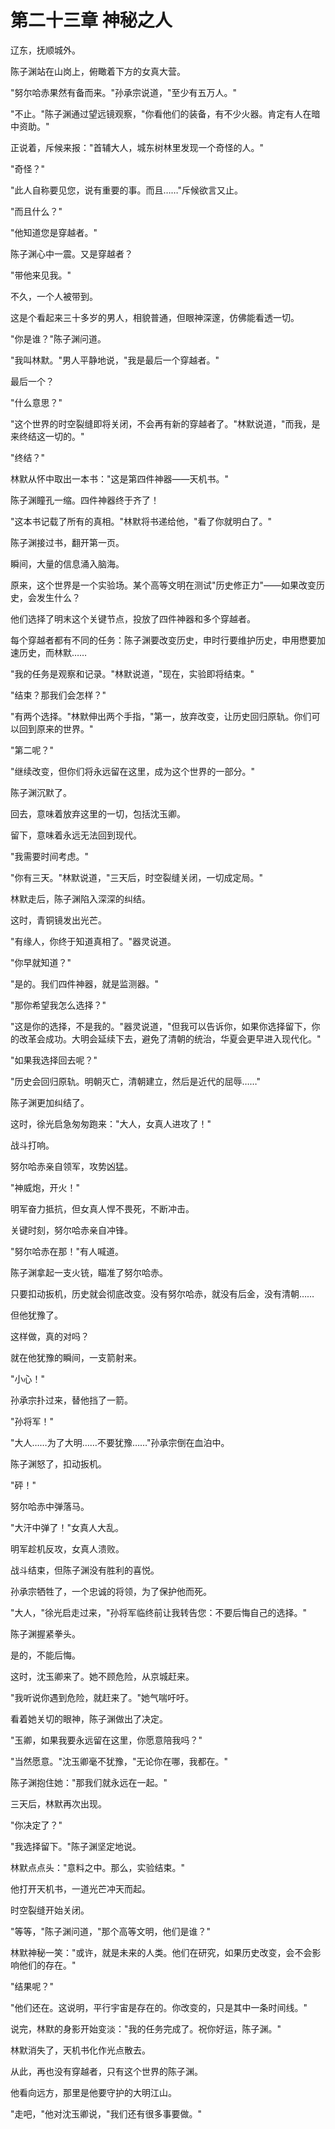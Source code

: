 # 第二十三章 神秘之人

辽东，抚顺城外。

陈子渊站在山岗上，俯瞰着下方的女真大营。

"努尔哈赤果然有备而来。"孙承宗说道，"至少有五万人。"

"不止。"陈子渊通过望远镜观察，"你看他们的装备，有不少火器。肯定有人在暗中资助。"

正说着，斥候来报："首辅大人，城东树林里发现一个奇怪的人。"

"奇怪？"

"此人自称要见您，说有重要的事。而且……"斥候欲言又止。

"而且什么？"

"他知道您是穿越者。"

陈子渊心中一震。又是穿越者？

"带他来见我。"

不久，一个人被带到。

这是个看起来三十多岁的男人，相貌普通，但眼神深邃，仿佛能看透一切。

"你是谁？"陈子渊问道。

"我叫林默。"男人平静地说，"我是最后一个穿越者。"

最后一个？

"什么意思？"

"这个世界的时空裂缝即将关闭，不会再有新的穿越者了。"林默说道，"而我，是来终结这一切的。"

"终结？"

林默从怀中取出一本书："这是第四件神器——天机书。"

陈子渊瞳孔一缩。四件神器终于齐了！

"这本书记载了所有的真相。"林默将书递给他，"看了你就明白了。"

陈子渊接过书，翻开第一页。

瞬间，大量的信息涌入脑海。

原来，这个世界是一个实验场。某个高等文明在测试"历史修正力"——如果改变历史，会发生什么？

他们选择了明末这个关键节点，投放了四件神器和多个穿越者。

每个穿越者都有不同的任务：陈子渊要改变历史，申时行要维护历史，申用懋要加速历史，而林默……

"我的任务是观察和记录。"林默说道，"现在，实验即将结束。"

"结束？那我们会怎样？"

"有两个选择。"林默伸出两个手指，"第一，放弃改变，让历史回归原轨。你们可以回到原来的世界。"

"第二呢？"

"继续改变，但你们将永远留在这里，成为这个世界的一部分。"

陈子渊沉默了。

回去，意味着放弃这里的一切，包括沈玉卿。

留下，意味着永远无法回到现代。

"我需要时间考虑。"

"你有三天。"林默说道，"三天后，时空裂缝关闭，一切成定局。"

林默走后，陈子渊陷入深深的纠结。

这时，青铜镜发出光芒。

"有缘人，你终于知道真相了。"器灵说道。

"你早就知道？"

"是的。我们四件神器，就是监测器。"

"那你希望我怎么选择？"

"这是你的选择，不是我的。"器灵说道，"但我可以告诉你，如果你选择留下，你的改革会成功。大明会延续下去，避免了清朝的统治，华夏会更早进入现代化。"

"如果我选择回去呢？"

"历史会回归原轨。明朝灭亡，清朝建立，然后是近代的屈辱……"

陈子渊更加纠结了。

这时，徐光启急匆匆跑来："大人，女真人进攻了！"

战斗打响。

努尔哈赤亲自领军，攻势凶猛。

"神威炮，开火！"

明军奋力抵抗，但女真人悍不畏死，不断冲击。

关键时刻，努尔哈赤亲自冲锋。

"努尔哈赤在那！"有人喊道。

陈子渊拿起一支火铳，瞄准了努尔哈赤。

只要扣动扳机，历史就会彻底改变。没有努尔哈赤，就没有后金，没有清朝……

但他犹豫了。

这样做，真的对吗？

就在他犹豫的瞬间，一支箭射来。

"小心！"

孙承宗扑过来，替他挡了一箭。

"孙将军！"

"大人……为了大明……不要犹豫……"孙承宗倒在血泊中。

陈子渊怒了，扣动扳机。

"砰！"

努尔哈赤中弹落马。

"大汗中弹了！"女真人大乱。

明军趁机反攻，女真人溃败。

战斗结束，但陈子渊没有胜利的喜悦。

孙承宗牺牲了，一个忠诚的将领，为了保护他而死。

"大人，"徐光启走过来，"孙将军临终前让我转告您：不要后悔自己的选择。"

陈子渊握紧拳头。

是的，不能后悔。

这时，沈玉卿来了。她不顾危险，从京城赶来。

"我听说你遇到危险，就赶来了。"她气喘吁吁。

看着她关切的眼神，陈子渊做出了决定。

"玉卿，如果我要永远留在这里，你愿意陪我吗？"

"当然愿意。"沈玉卿毫不犹豫，"无论你在哪，我都在。"

陈子渊抱住她："那我们就永远在一起。"

三天后，林默再次出现。

"你决定了？"

"我选择留下。"陈子渊坚定地说。

林默点点头："意料之中。那么，实验结束。"

他打开天机书，一道光芒冲天而起。

时空裂缝开始关闭。

"等等，"陈子渊问道，"那个高等文明，他们是谁？"

林默神秘一笑："或许，就是未来的人类。他们在研究，如果历史改变，会不会影响他们的存在。"

"结果呢？"

"他们还在。这说明，平行宇宙是存在的。你改变的，只是其中一条时间线。"

说完，林默的身影开始变淡："我的任务完成了。祝你好运，陈子渊。"

林默消失了，天机书化作光点散去。

从此，再也没有穿越者，只有这个世界的陈子渊。

他看向远方，那里是他要守护的大明江山。

"走吧，"他对沈玉卿说，"我们还有很多事要做。"